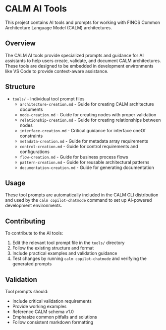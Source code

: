 # CALM AI Tools

This project contains AI tools and prompts for working with FINOS Common Architecture Language Model (CALM) architectures.

## Overview

The CALM AI tools provide specialized prompts and guidance for AI assistants to help users create, validate, and document CALM architectures. These tools are designed to be embedded in development environments like VS Code to provide context-aware assistance.

## Structure

- `tools/` - Individual tool prompt files
    - `architecture-creation.md` - Guide for creating CALM architecture documents
    - `node-creation.md` - Guide for creating nodes with proper validation
    - `relationship-creation.md` - Guide for creating relationships between nodes
    - `interface-creation.md` - Critical guidance for interface oneOf constraints
    - `metadata-creation.md` - Guide for metadata array requirements
    - `control-creation.md` - Guide for control requirements and configurations
    - `flow-creation.md` - Guide for business process flows
    - `pattern-creation.md` - Guide for reusable architectural patterns
    - `documentation-creation.md` - Guide for generating documentation

## Usage

These tool prompts are automatically included in the CALM CLI distribution and used by the `calm copilot-chatmode` command to set up AI-powered development environments.

## Contributing

To contribute to the AI tools:

1. Edit the relevant tool prompt file in the `tools/` directory
2. Follow the existing structure and format
3. Include practical examples and validation guidance
4. Test changes by running `calm copilot-chatmode` and verifying the generated prompts

## Validation

Tool prompts should:

- Include critical validation requirements
- Provide working examples
- Reference CALM schema v1.0
- Emphasize common pitfalls and solutions
- Follow consistent markdown formatting
